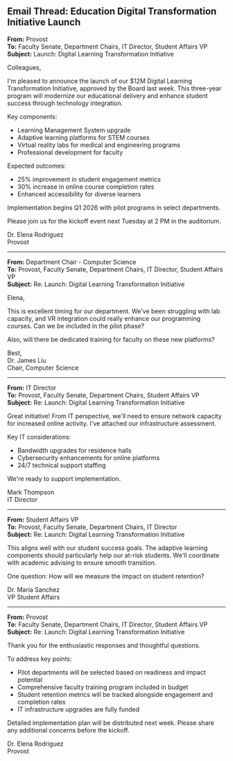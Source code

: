 ## Email Thread: Education Digital Transformation Initiative Launch

**From:** Provost  
**To:** Faculty Senate, Department Chairs, IT Director, Student Affairs VP  
**Subject:** Launch: Digital Learning Transformation Initiative  

Colleagues,

I'm pleased to announce the launch of our $12M Digital Learning Transformation Initiative, approved by the Board last week. This three-year program will modernize our educational delivery and enhance student success through technology integration.

Key components:
- Learning Management System upgrade
- Adaptive learning platforms for STEM courses
- Virtual reality labs for medical and engineering programs
- Professional development for faculty

Expected outcomes:
- 25% improvement in student engagement metrics
- 30% increase in online course completion rates
- Enhanced accessibility for diverse learners

Implementation begins Q1 2026 with pilot programs in select departments.

Please join us for the kickoff event next Tuesday at 2 PM in the auditorium.

Dr. Elena Rodriguez  
Provost  

---

**From:** Department Chair - Computer Science  
**To:** Provost, Faculty Senate, Department Chairs, IT Director, Student Affairs VP  
**Subject:** Re: Launch: Digital Learning Transformation Initiative  

Elena,

This is excellent timing for our department. We've been struggling with lab capacity, and VR integration could really enhance our programming courses. Can we be included in the pilot phase?

Also, will there be dedicated training for faculty on these new platforms?

Best,  
Dr. James Liu  
Chair, Computer Science  

---

**From:** IT Director  
**To:** Provost, Faculty Senate, Department Chairs, Student Affairs VP  
**Subject:** Re: Launch: Digital Learning Transformation Initiative  

Great initiative! From IT perspective, we'll need to ensure network capacity for increased online activity. I've attached our infrastructure assessment.

Key IT considerations:
- Bandwidth upgrades for residence halls
- Cybersecurity enhancements for online platforms
- 24/7 technical support staffing

We're ready to support implementation.

Mark Thompson  
IT Director  

---

**From:** Student Affairs VP  
**To:** Provost, Faculty Senate, Department Chairs, IT Director  
**Subject:** Re: Launch: Digital Learning Transformation Initiative  

This aligns well with our student success goals. The adaptive learning components should particularly help our at-risk students. We'll coordinate with academic advising to ensure smooth transition.

One question: How will we measure the impact on student retention?

Dr. Maria Sanchez  
VP Student Affairs  

---

**From:** Provost  
**To:** Faculty Senate, Department Chairs, IT Director, Student Affairs VP  
**Subject:** Re: Launch: Digital Learning Transformation Initiative  

Thank you for the enthusiastic responses and thoughtful questions.

To address key points:
- Pilot departments will be selected based on readiness and impact potential
- Comprehensive faculty training program included in budget
- Student retention metrics will be tracked alongside engagement and completion rates
- IT infrastructure upgrades are fully funded

Detailed implementation plan will be distributed next week. Please share any additional concerns before the kickoff.

Dr. Elena Rodriguez  
Provost